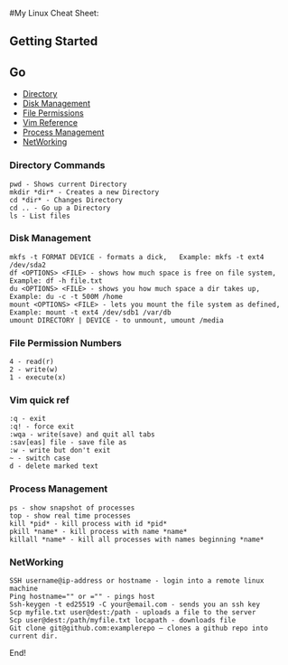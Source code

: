 #My Linux Cheat Sheet:

## Getting Started ##

## Go
- [Directory](https://github.com/stephanmajor12/myCheatSheets/blob/main/Linux-Commands/linuxCheatSheet.md#directory-commands)
- [Disk Management](https://github.com/stephanmajor12/myCheatSheets/blob/main/Linux-Commands/linuxCheatSheet.md#disk-management)
- [File Permissions](https://github.com/stephanmajor12/myCheatSheets/blob/main/Linux-Commands/linuxCheatSheet.md#file-permission-numbers)
- [Vim Reference](https://github.com/stephanmajor12/myCheatSheets/blob/main/Linux-Commands/linuxCheatSheet.md#vim-quick-ref)
- [Process Management](https://github.com/stephanmajor12/myCheatSheets/blob/main/Linux-Commands/linuxCheatSheet.md#process-management)
- [NetWorking](https://github.com/stephanmajor12/myCheatSheets/blob/main/Linux-Commands/linuxCheatSheet.md#networking)
### Directory Commands ###

```
pwd - Shows current Directory
mkdir *dir* - Creates a new Directory
cd *dir* - Changes Directory
cd .. - Go up a Directory
ls - List files
```

### Disk Management ###

```
mkfs -t FORMAT DEVICE - formats a dick,   Example: mkfs -t ext4 /dev/sda2
df <OPTIONS> <FILE> - shows how much space is free on file system,  Example: df -h file.txt
du <OPTIONS> <FILE> - shows you how much space a dir takes up,  Example: du -c -t 500M /home
mount <OPTIONS> <FILE> - lets you mount the file system as defined,     Example: mount -t ext4 /dev/sdb1 /var/db
umount DIRECTORY | DEVICE - to unmount, umount /media
```

### File Permission Numbers ###

```
4 - read(r)
2 - write(w)
1 - execute(x)
```

### Vim quick ref ###

```
:q - exit
:q! - force exit
:wqa - write(save) and quit all tabs
:sav[eas] file - save file as
:w - write but don't exit
~ - switch case
d - delete marked text
```

### Process Management ###

```
ps - show snapshot of processes
top - show real time processes
kill *pid* - kill process with id *pid*
pkill *name* - kill process with name *name*
killall *name* - kill all processes with names beginning *name*
```

### NetWorking ###
 
```
SSH username@ip-address or hostname - login into a remote linux machine
Ping hostname="" or ="" - pings host
Ssh-keygen -t ed25519 -C your@email.com - sends you an ssh key
Scp myfile.txt user@dest:/path - uploads a file to the server
Scp user@dest:/path/myfile.txt locapath - downloads file
Git clone git@github.com:examplerepo – clones a github repo into current dir.
```

End!
